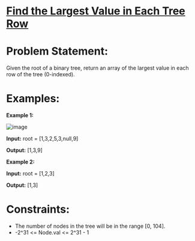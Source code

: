 # [Find the Largest Value in Each Tree Row](https://github.com/surya8980/December-2024-Daily-Problems/blob/main/LeetCode/25-Dec-2024/Find%20Largest%20Value%20in%20Each%20Tree%20Row.java)
# Problem Statement:
Given the root of a binary tree, return an array of the largest value in each row of the tree (0-indexed).

 # Examples:

**Example 1:**

![image](https://github.com/user-attachments/assets/f57fd2a0-8cc5-405b-86b1-b5ac7c344332)  

**Input:** root = [1,3,2,5,3,null,9]

**Output:** [1,3,9]

**Example 2:**

**Input:** root = [1,2,3]

**Output:** [1,3]
 

# Constraints:

- The number of nodes in the tree will be in the range [0, 104].   
- -2^31 <= Node.val <= 2^31 - 1
